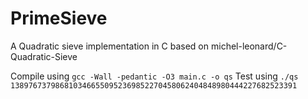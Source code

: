# PrimeSieve
A Quadratic sieve implementation in C based on michel-leonard/C-Quadratic-Sieve

Compile using `gcc -Wall -pedantic -O3 main.c -o qs`
Test using  `./qs 1389767379868103466550952369852270458062404848980444227682523391`
